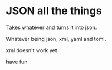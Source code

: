 # JSON all the things

Takes whatever and turns it into json.

Whatever being json, xml, yaml and toml.

xml doesn't work yet

have fun